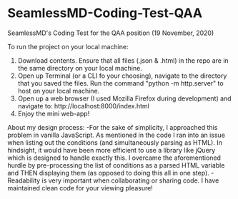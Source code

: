 # SeamlessMD-Coding-Test-QAA
SeamlessMD's Coding Test for the QAA position (19 November, 2020)


To run the project on your local machine:
1. Download contents. Ensure that all files (.json & .html) in the repo are in the same directory on your local machine.
2. Open up Terminal (or a CLI fo your choosing), navigate to the directory that you saved the files. Run the command "python -m http.server" to host on your local machine.
3. Open up a web browser (I used Mozilla Firefox during development) and navigate to: http://localhost:8000/index.html
4. Enjoy the mini web-app!


About my design process:
-For the sake of simplicity, I approached this problem in vanilla JavaScript. As mentioned in the code I ran into an issue when listing out the conditions (and simultaneously parsing as HTML). In hindsight, it would have been more efficient to use a library like jQuery which is designed to handle exactly this. I overcame the aforementioned hurdle by pre-processing the list of conditions as a parsed HTML variable and THEN displaying them (as opposed to doing this all in one step).
-Readability is very important when collaborating or sharing code. I have maintained clean code for your viewing pleasure!
